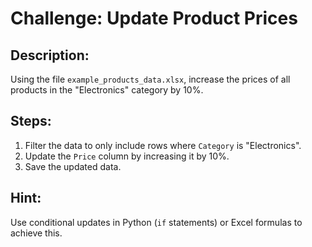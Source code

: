 
# Challenge: Update Product Prices

## Description:
Using the file `example_products_data.xlsx`, increase the prices of all products in the "Electronics" category by 10%.

## Steps:
1. Filter the data to only include rows where `Category` is "Electronics".
2. Update the `Price` column by increasing it by 10%.
3. Save the updated data.

## Hint:
Use conditional updates in Python (`if` statements) or Excel formulas to achieve this.
